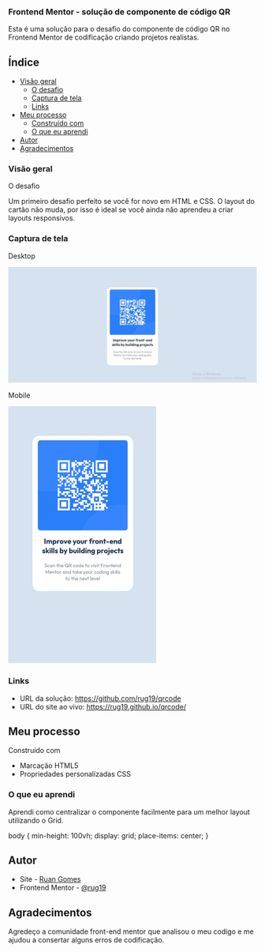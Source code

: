 ### Frontend Mentor - solução de componente de código QR 

Esta é uma solução para o desafio do componente de código QR no Frontend Mentor de codificação criando projetos realistas.

## Índice

- [Visão geral](#visão-geral)
  - [O desafio](#o-desafio)
  - [Captura de tela](#captura-de-tela)
  - [Links](#links)
- [Meu processo](#meu-processo)
  - [Construído com](#construído-com)
  - [O que eu aprendi](#o-que-eu-aprendi)
- [Autor](#autor)
- [Agradecimentos](#agradecimentos)

 ### Visão geral

O desafio

Um primeiro desafio perfeito se você for novo em HTML e CSS. O layout do cartão não muda, por isso é ideal se você ainda não aprendeu a criar layouts responsivos.


### Captura de tela

Desktop

<img src="design/img-desktop.jpeg"/>


Mobile

<img src="design/img-mobile.jpeg" width="300px"/>


### Links

- URL da solução: https://github.com/rug19/qrcode
- URL do site ao vivo: https://rug19.github.io/qrcode/

## Meu processo

 Construído com

- Marcação HTML5 
- Propriedades personalizadas CSS

### O que eu aprendi

Aprendi como centralizar o componente facilmente para um melhor layout utilizando o Grid.

body {
min-height: 100vh;
display: grid;
place-items: center;
}


## Autor

- Site - [Ruan Gomes](https://rug19.github.io/qrcode/)
- Frontend Mentor - [@rug19](https://www.frontendmentor.io/profile/rug19)

## Agradecimentos

Agredeço a comunidade front-end mentor que analisou o meu codigo e me ajudou a consertar alguns erros de codificação. 

